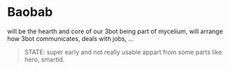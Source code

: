 # Baobab

will be the hearth and core of our 3bot being part of mycelium, will arrange how 3bot communicates, deals with jobs, ...


> STATE: super early and not really usable appart from some parts like hero, smartid.